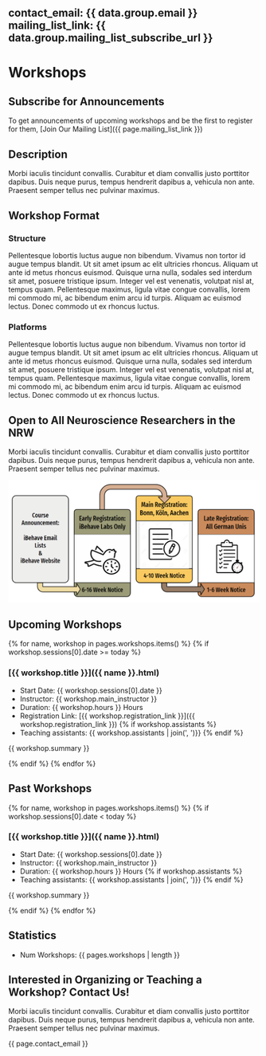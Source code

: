 contact_email: {{ data.group.email }}
mailing_list_link: {{ data.group.mailing_list_subscribe_url }}
---

# Workshops

## Subscribe for Announcements

To get announcements of upcoming workshops and be the first to register for them, [Join Our Mailing List]({{ page.mailing_list_link }})

## Description

Morbi iaculis tincidunt convallis. Curabitur et diam convallis justo porttitor dapibus. Duis neque purus, tempus hendrerit dapibus a, vehicula non ante. Praesent semper tellus nec pulvinar maximus.

## Workshop Format

### Structure

Pellentesque lobortis luctus augue non bibendum. Vivamus non tortor id augue tempus blandit. Ut sit amet ipsum ac elit ultricies rhoncus. Aliquam ut ante id metus rhoncus euismod. Quisque urna nulla, sodales sed interdum sit amet, posuere tristique ipsum. Integer vel est venenatis, volutpat nisl at, tempus quam. Pellentesque maximus, ligula vitae congue convallis, lorem mi commodo mi, ac bibendum enim arcu id turpis. Aliquam ac euismod lectus. Donec commodo ut ex rhoncus luctus.

### Platforms

Pellentesque lobortis luctus augue non bibendum. Vivamus non tortor id augue tempus blandit. Ut sit amet ipsum ac elit ultricies rhoncus. Aliquam ut ante id metus rhoncus euismod. Quisque urna nulla, sodales sed interdum sit amet, posuere tristique ipsum. Integer vel est venenatis, volutpat nisl at, tempus quam. Pellentesque maximus, ligula vitae congue convallis, lorem mi commodo mi, ac bibendum enim arcu id turpis. Aliquam ac euismod lectus. Donec commodo ut ex rhoncus luctus.

## Open to All Neuroscience Researchers in the NRW

Morbi iaculis tincidunt convallis. Curabitur et diam convallis justo porttitor dapibus. Duis neque purus, tempus hendrerit dapibus a, vehicula non ante. Praesent semper tellus nec pulvinar maximus.

![Registration System](/static/images/early-registration-concept.png)

## Upcoming Workshops

{% for name, workshop in pages.workshops.items() %}
  {% if workshop.sessions[0].date >= today %}
### [**{{ workshop.title }}**]({{ name }}.html)
  - Start Date: {{ workshop.sessions[0].date }}
  - Instructor: {{ workshop.main_instructor }}
  - Duration: {{ workshop.hours }} Hours
  - Registration Link: [{{ workshop.registration_link }}]({{ workshop.registration_link }})
{% if workshop.assistants %}
  - Teaching assistants: {{ workshop.assistants | join(', ')}}
{% endif %}
  

{{ workshop.summary }}

  {% endif %}
{% endfor %}



## Past Workshops


{% for name, workshop in pages.workshops.items() %}
  {% if workshop.sessions[0].date < today %}
### [**{{ workshop.title }}**]({{ name }}.html)
  - Start Date: {{ workshop.sessions[0].date }}
  - Instructor: {{ workshop.main_instructor }}
  - Duration: {{ workshop.hours }} Hours
{% if workshop.assistants %}
  - Teaching assistants: {{ workshop.assistants | join(', ')}}
{% endif %}
  

{{ workshop.summary }}

  {% endif %}
{% endfor %}


## Statistics

  - Num Workshops: {{ pages.workshops | length }}


## Interested in Organizing or Teaching a Workshop? Contact Us!

Morbi iaculis tincidunt convallis. Curabitur et diam convallis justo porttitor dapibus. Duis neque purus, tempus hendrerit dapibus a, vehicula non ante. Praesent semper tellus nec pulvinar maximus.

{{ page.contact_email }}